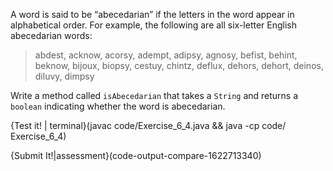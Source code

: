 A word is said to be “abecedarian” if the letters in the word appear in alphabetical order. For example, the following are all six-letter English abecedarian words:

> abdest, acknow, acorsy, adempt, adipsy, agnosy, befist, behint, 
> beknow, bijoux, biopsy, cestuy, chintz, deflux, dehors, dehort, 
> deinos, diluvy, dimpsy 

Write a method called `isAbecedarian` that takes a `String` and returns a `boolean` indicating whether the word is abecedarian.

{Test it! | terminal}(javac code/Exercise_6_4.java && java -cp code/ Exercise_6_4)

{Submit It!|assessment}(code-output-compare-1622713340)
